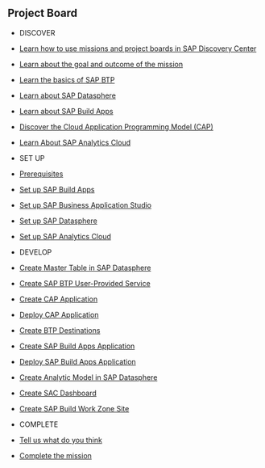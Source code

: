 ## Project Board

<!-- disco-toc-start -->

- DISCOVER
 - [Learn how to use missions and project boards in SAP Discovery Center](../discover/how-to-use-missions)
 - [Learn about the goal and outcome of the mission](../discover/goal-and-outcome-of-mission)
 - [Learn the basics of SAP BTP](../discover/sap-btp-basics)
 - [Learn about SAP Datasphere](../discover/sap-datasphere)
 - [Learn about SAP Build Apps](../discover/sap-build-apps)
 - [Discover the Cloud Application Programming Model (CAP)](..discover/discover-cap)
 - [Learn About SAP Analytics Cloud](../discover/sap-analytics-cloud)
   
- SET UP
 - [Prerequisites](../set-up/mission-prerequisites/README.md)
 - [Set up SAP Build Apps](../set-up/set-up-build-apps)
 - [Set up SAP Business Application Studio](../set-up/set-up-business-application-studio)
 - [Set up SAP Datasphere](../set-up/set-up-datasphere)
 - [Set up SAP Analytics Cloud](../set-up/set-up-sac)

- DEVELOP
 - [Create Master Table in SAP Datasphere](../develop/create-master-table)
 - [Create SAP BTP User-Provided Service](../develop/create-user-provided-service)
 - [Create CAP Application](../develop/create-cap-application)  
 - [Deploy CAP Application](../develop/deploy-cap-application)
 - [Create BTP Destinations](../develop/create-btp-destination)
 - [Create SAP Build Apps Application](../develop/create-build-apps-app)
 - [Deploy SAP Build Apps Application](../develop/deploy-build-apps-app)
 - [Create Analytic Model in SAP Datasphere](../develop/create-analytic-model)
 - [Create SAC Dashboard](../develop/create-sac-dashboard)
 - [Create SAP Build Work Zone Site](../develop/create-work-zone-site)

- COMPLETE
 - [Tell us what do you think](../complete/give-feedback)
 - [Complete the mission](../complete/complete-mission)
      
 <!-- disco-toc-end -->
